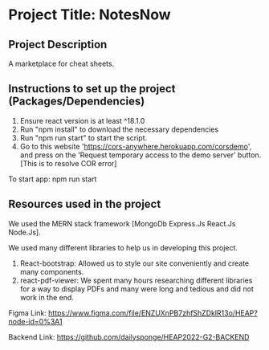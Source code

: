 # Project Title: NotesNow

## Project Description

A marketplace for cheat sheets.

## Instructions to set up the project (Packages/Dependencies)

1. Ensure react version is at least ^18.1.0
2. Run "npm install" to download the necessary dependencies
3. Run "npm run start" to start the script.
4. Go to this website 'https://cors-anywhere.herokuapp.com/corsdemo', and press on the 'Request temporary access to the demo server' button. [This is to resolve COR error]

To start app: npm run start

## Resources used in the project

We used the MERN stack framework [MongoDb Express.Js React.Js Node.Js]. 

We used many different libraries to help us in developing this project. 

1. React-bootstrap: Allowed us to style our site conveniently and create many components.
2. react-pdf-viewer: We spent many hours researching different libraries for a way to display PDFs and many were long and tedious and did not work in the end.

Figma Link: https://www.figma.com/file/ENZUXnPB7zhfShZDklR13o/HEAP?node-id=0%3A1

Backend Link: https://github.com/dailysponge/HEAP2022-G2-BACKEND
